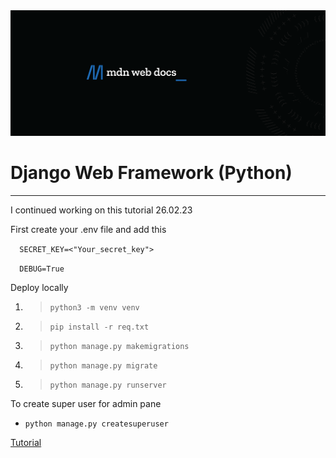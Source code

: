 <img style="height: auto; width: auto;" src="mdn.png" alt="Hello">  
<h1>Django Web Framework (Python)</h1>  
  
-----  
  
I continued working on this tutorial 26.02.23  
  
First create your .env file and add this  
  
`  
SECRET_KEY=<"Your_secret_key">  
`  
  
`  
DEBUG=True  
`  
  
Deploy locally  
1. >`python3 -m venv venv`  
2. >`pip install -r req.txt `  
3. >`python manage.py makemigrations`  
4. >`python manage.py migrate`  
5. >`python manage.py runserver`  
  
To create super user for admin pane  
- `python manage.py createsuperuser`  
  
[Tutorial](https://developer.mozilla.org/en-US/docs/Learn/Server-side/Django)